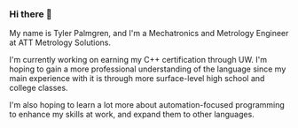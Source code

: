### Hi there 👋

My name is Tyler Palmgren, and I'm a Mechatronics and Metrology Engineer at ATT Metrology Solutions. 

I'm currently working on earning my C++ certification through UW. I'm hoping to gain a more professional understanding of the language since my main experience with it is through more surface-level high school and college classes.

I'm also hoping to learn a lot more about automation-focused programming to enhance my skills at work, and expand them to other languages. 

<!--
**palmgrentyler/palmgrentyler** is a ✨ _special_ ✨ repository because its `README.md` (this file) appears on your GitHub profile.

Here are some ideas to get you started:

- 🔭 I’m currently working on ...
- 🌱 I’m currently learning ...
- 👯 I’m looking to collaborate on ...
- 🤔 I’m looking for help with ...
- 💬 Ask me about ...
- 📫 How to reach me: ...
- 😄 Pronouns: ...
- ⚡ Fun fact: ...
-->
